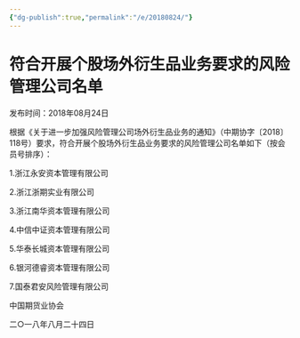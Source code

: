 ```yaml
---
{"dg-publish":true,"permalink":"/e/20180824/"}
---
```


# 符合开展个股场外衍生品业务要求的风险管理公司名单

发布时间：2018年08月24日

根据《关于进一步加强风险管理公司场外衍生品业务的通知》（中期协字〔2018〕118号）要求，符合开展个股场外衍生品业务要求的风险管理公司名单如下（按会员号排序）：

1.浙江永安资本管理有限公司

2.浙江浙期实业有限公司

3.浙江南华资本管理有限公司

4.中信中证资本管理有限公司

5.华泰长城资本管理有限公司

6.银河德睿资本管理有限公司

7.国泰君安风险管理有限公司

中国期货业协会

二○一八年八月二十四日
